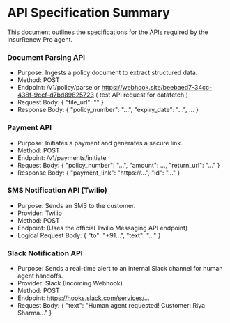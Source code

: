 # API Specification Summary

This document outlines the specifications for the APIs required by the InsurRenew Pro agent.

### Document Parsing API
* Purpose: Ingests a policy document to extract structured data.
* Method: POST
* Endpoint: /v1/policy/parse or https://webhook.site/beebaed7-34cc-438f-9ccf-d7bd89825723 ( test API request for datafetch )
* Request Body: { "file_url": "<URL>" }
* Response Body: { "policy_number": "...", "expiry_date": "...", ... }

### Payment API
* Purpose: Initiates a payment and generates a secure link.
* Method: POST
* Endpoint: /v1/payments/initiate
* Request Body: { "policy_number": "...", "amount": ..., "return_url": "..." }
* Response Body: { "payment_link": "https://...", "id": "..." }

### SMS Notification API (Twilio)
* Purpose: Sends an SMS to the customer.
* Provider: Twilio
* Method: POST
* Endpoint: (Uses the official Twilio Messaging API endpoint)
* Logical Request Body: { "to": "+91...", "text": "..." }

### Slack Notification API
* Purpose: Sends a real-time alert to an internal Slack channel for human agent handoffs.
* Provider: Slack (Incoming Webhook)
* Method: POST
* Endpoint: https://hooks.slack.com/services/...
* Request Body: { "text": "Human agent requested! Customer: Riya Sharma..." }

